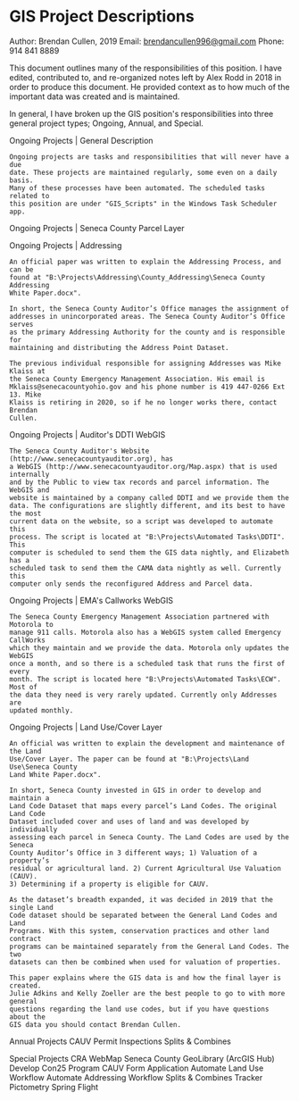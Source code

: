 # GIS Project Descriptions
Author: Brendan Cullen, 2019
Email: brendancullen996@gmail.com
Phone: 914 841 8889

This document outlines many of the responsibilities of this position.
I have edited, contributed to, and re-organized notes left by Alex Rodd in 2018
in order to produce this document. He provided context as to how much of the
important data was created and is maintained.


In general, I have broken up the GIS position's responsibilities into three
general project types; Ongoing, Annual, and Special.



Ongoing Projects | General Description

	Ongoing projects are tasks and responsibilities that will never have a due
	date. These projects are maintained regularly, some even on a daily basis.
	Many of these processes have been automated. The scheduled tasks related to
	this position are under "GIS_Scripts" in the Windows Task Scheduler app.

Ongoing Projects | Seneca County Parcel Layer


Ongoing Projects | Addressing

	An official paper was written to explain the Addressing Process, and can be
	found at "B:\Projects\Addressing\County_Addressing\Seneca County Addressing
	White Paper.docx".

	In short, the Seneca County Auditor’s Office manages the assignment of
	addresses in unincorporated areas. The Seneca County Auditor’s Office serves
	as the primary Addressing Authority for the county and is responsible for
	maintaining and distributing the Address Point Dataset.

	The previous individual responsible for assigning Addresses was Mike Klaiss at
	the Seneca County Emergency Management Association. His email is
	Mklaiss@senecacountyohio.gov and his phone number is 419 447-0266 Ext 13. Mike
	Klaiss is retiring in 2020, so if he no longer works there, contact Brendan
	Cullen.


Ongoing Projects | Auditor's DDTI WebGIS

	The Seneca County Auditor's Website (http://www.senecacountyauditor.org), has
	a WebGIS (http://www.senecacountyauditor.org/Map.aspx) that is used internally
	and by the Public to view tax records and parcel information. The WebGIS and
	website is maintained by a company called DDTI and we provide them the
	data. The configurations are slightly different, and its best to have the most
	current data on the website, so a script was developed to automate this
	process. The script is located at "B:\Projects\Automated Tasks\DDTI". This
	computer is scheduled to send them the GIS data nightly, and Elizabeth has a
	scheduled task to send them the CAMA data nightly as well. Currently this
	computer only sends the reconfigured Address and Parcel data.


Ongoing Projects | EMA's Callworks WebGIS

	The Seneca County Emergency Management Association partnered with Motorola to
	manage 911 calls. Motorola also has a WebGIS system called Emergency CallWorks
	which they maintain and we provide the data. Motorola only updates the WebGIS
	once a month, and so there is a scheduled task that runs the first of every
	month. The script is located here "B:\Projects\Automated Tasks\ECW". Most of
	the data they need is very rarely updated. Currently only Addresses are
	updated monthly.


Ongoing Projects | Land Use/Cover Layer

	An official was written to explain the development and maintenance of the Land
	Use/Cover Layer. The paper can be found at "B:\Projects\Land Use\Seneca County
	Land White Paper.docx".

	In short, Seneca County invested in GIS in order to develop and maintain a
	Land Code Dataset that maps every parcel’s Land Codes. The original Land Code
	Dataset included cover and uses of land and was developed by individually
	assessing each parcel in Seneca County. The Land Codes are used by the Seneca
	County Auditor’s Office in 3 different ways; 1) Valuation of a property’s
	residual or agricultural land. 2) Current Agricultural Use Valuation (CAUV).
	3) Determining if a property is eligible for CAUV.

	As the dataset’s breadth expanded, it was decided in 2019 that the single Land
	Code dataset should be separated between the General Land Codes and Land
	Programs. With this system, conservation practices and other land contract
	programs can be maintained separately from the General Land Codes. The two
	datasets can then be combined when used for valuation of properties.

	This paper explains where the GIS data is and how the final layer is created.
	Julie Adkins and Kelly Zoeller are the best people to go to with more general
	questions regarding the land use codes, but if you have questions about the
	GIS data you should contact Brendan Cullen.


Annual Projects
	CAUV
	Permit Inspections
	Splits & Combines

Special Projects
	CRA WebMap
	Seneca County GeoLibrary (ArcGIS Hub)
	Develop Con25 Program
	CAUV Form Application
	Automate Land Use Workflow
	Automate Addressing Workflow
	Splits & Combines Tracker
	Pictometry Spring Flight

